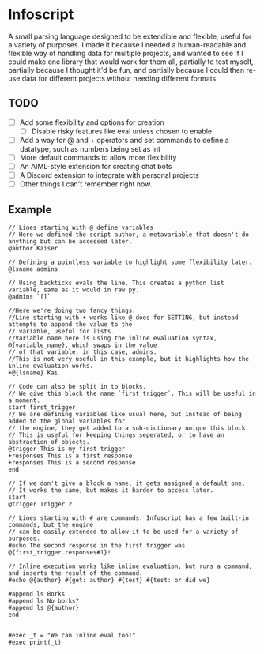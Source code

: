 # Infoscript
A small parsing language designed to be extendible and flexible, useful for a variety of purposes.
I made it because I needed a human-readable and flexible way of handling data for multiple projects, and wanted to see if I could make one library that would work for them all, partially to test myself, partially because I thought it'd be fun, and partially because I could then re-use data for different projects without needing different formats.

## TODO
- [ ] Add some flexibility and options for creation
    - [ ] Disable risky features like eval unless chosen to enable
- [ ] Add a way for @ and + operators and set commands to define a datatype, such as numbers being set as int
- [ ] More default commands to allow more flexibility
- [ ] An AIML-style extension for creating chat bots
- [ ] A Discord extension to integrate with personal projects
- [ ] Other things I can't remember right now.

## Example
```
// Lines starting with @ define variables
// Here we defined the script author, a metavariable that doesn't do anything but can be accessed later.
@author Kaiser

// Defining a pointless variable to highlight some flexibility later.
@lsname admins

// Using backticks evals the line. This creates a python list variable, same as it would in raw py.
@admins `[]`

//Here we're doing two fancy things.
//Line starting with + works like @ does for SETTING, but instead attempts to append the value to the
// variable, useful for lists.
//Variable name here is using the inline evaluation syntax, @{variable_name}, which swaps in the value
// of that variable, in this case, admins.
//This is not very useful in this example, but it highlights how the inline evaluation works.
+@{lsname} Kai

// Code can also be split in to blocks.
// We give this block the name `first_trigger`. This will be useful in a moment.
start first_trigger
// We are defining variables like usual here, but instead of being added to the global variables for
// the engine, they get added to a sub-dictionary unique this block.
// This is useful for keeping things seperated, or to have an abstraction of objects.
@trigger This is my first trigger
+responses This is a first response
+responses This is a second response
end

// If we don't give a block a name, it gets assigned a default one.
// It works the same, but makes it harder to access later.
start
@trigger Trigger 2

// Lines starting with # are commands. Infoscript has a few built-in commands, but the engine
// can be easily extended to allow it to be used for a variety of purposes.
#echo The second response in the first trigger was @{first_trigger.responses#1}!

// Inline execution works like inline evaluation, but runs a command, and inserts the result of the command.
#echo @{author} #{get: author} #{test} #{test: or did we}

#append ls Borks
#append ls No borks?
#append ls @{author}
end


#exec _t = "We can inline eval too!"
#exec print(_t)
```
